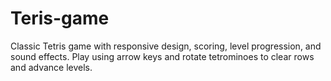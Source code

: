 # Teris-game
Classic Tetris game with responsive design, scoring, level progression, and sound effects. Play using arrow keys and rotate tetrominoes to clear rows and advance levels.
